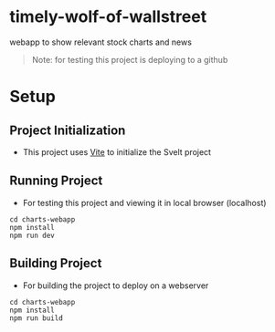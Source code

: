 # timely-wolf-of-wallstreet
webapp to show relevant stock charts and news

> Note: for testing this project is deploying to a github

# Setup

## Project Initialization
- This project uses [Vite]() to initialize the Svelt project

## Running Project
- For testing this project and viewing it in local browser (localhost)
```
cd charts-webapp
npm install
npm run dev
```

## Building Project
- For building the project to deploy on a webserver
```
cd charts-webapp
npm install
npm run build
```

